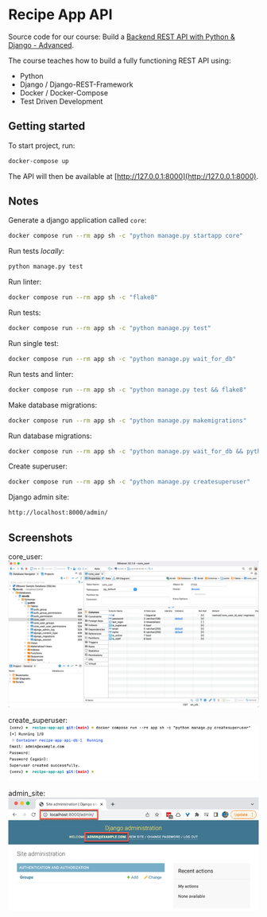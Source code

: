 # Recipe App API

Source code for our course: Build a [Backend REST API with Python & Django - Advanced](http://londonapp.dev/django-python-advanced).

The course teaches how to build a fully functioning REST API using:

- Python
- Django / Django-REST-Framework
- Docker / Docker-Compose
- Test Driven Development

## Getting started

To start project, run:

```bash
docker-compose up
```

The API will then be available at [http://127.0.0.1:8000](http://127.0.0.1:8000).

## Notes

Generate a django application called `core`:

```bash
docker compose run --rm app sh -c "python manage.py startapp core"
```

Run tests *locally*:

```bash
python manage.py test
```

Run linter:

```bash
docker compose run --rm app sh -c "flake8"
```

Run tests:

```bash
docker compose run --rm app sh -c "python manage.py test"
```

Run single test:

```bash
docker compose run --rm app sh -c "python manage.py wait_for_db"
```

Run tests and linter:

```bash
docker compose run --rm app sh -c "python manage.py test && flake8"
```

Make database migrations:

```bash
docker compose run --rm app sh -c "python manage.py makemigrations"
```

Run database migrations:

```bash
docker compose run --rm app sh -c "python manage.py wait_for_db && python manage.py migrate"
```

Create superuser:

```bash
docker compose run --rm app sh -c "python manage.py createsuperuser"
```

Django admin site:

```bash
http://localhost:8000/admin/
```

## Screenshots

core_user:
![core_user](images/db_core_user.png)

create_superuser:
![core_user](images/db_create_superuser.png)

admin_site:
![core_user](images/django_admin_site.png)
